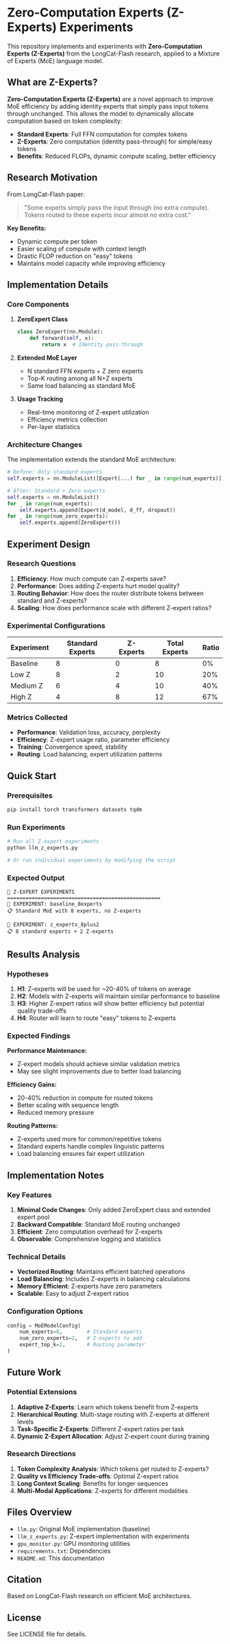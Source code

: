 # Zero-Computation Experts (Z-Experts) Experiments

This repository implements and experiments with **Zero-Computation Experts (Z-Experts)** from the LongCat-Flash research, applied to a Mixture of Experts (MoE) language model.

## What are Z-Experts?

**Zero-Computation Experts (Z-Experts)** are a novel approach to improve MoE efficiency by adding identity experts that simply pass input tokens through unchanged. This allows the model to dynamically allocate computation based on token complexity:

- **Standard Experts**: Full FFN computation for complex tokens
- **Z-Experts**: Zero computation (identity pass-through) for simple/easy tokens
- **Benefits**: Reduced FLOPs, dynamic compute scaling, better efficiency

## Research Motivation

From LongCat-Flash paper:
> "Some experts simply pass the input through (no extra compute). Tokens routed to these experts incur almost no extra cost."

**Key Benefits:**
- Dynamic compute per token
- Easier scaling of compute with context length
- Drastic FLOP reduction on "easy" tokens
- Maintains model capacity while improving efficiency

## Implementation Details

### Core Components

1. **ZeroExpert Class**
   ```python
   class ZeroExpert(nn.Module):
       def forward(self, x):
           return x  # Identity pass-through
   ```

2. **Extended MoE Layer**
   - N standard FFN experts + Z zero experts
   - Top-K routing among all N+Z experts
   - Same load balancing as standard MoE

3. **Usage Tracking**
   - Real-time monitoring of Z-expert utilization
   - Efficiency metrics collection
   - Per-layer statistics

### Architecture Changes

The implementation extends the standard MoE architecture:

```python
# Before: Only standard experts
self.experts = nn.ModuleList([Expert(...) for _ in range(num_experts)])

# After: Standard + Zero experts
self.experts = nn.ModuleList()
for _ in range(num_experts):
    self.experts.append(Expert(d_model, d_ff, dropout))
for _ in range(num_zero_experts):
    self.experts.append(ZeroExpert())
```

## Experiment Design

### Research Questions

1. **Efficiency**: How much compute can Z-experts save?
2. **Performance**: Does adding Z-experts hurt model quality?
3. **Routing Behavior**: How does the router distribute tokens between standard and Z-experts?
4. **Scaling**: How does performance scale with different Z-expert ratios?

### Experimental Configurations

| Experiment | Standard Experts | Z-Experts | Total Experts | Ratio |
|------------|------------------|-----------|---------------|-------|
| Baseline | 8 | 0 | 8 | 0% |
| Low Z | 8 | 2 | 10 | 20% |
| Medium Z | 6 | 4 | 10 | 40% |
| High Z | 4 | 8 | 12 | 67% |

### Metrics Collected

- **Performance**: Validation loss, accuracy, perplexity
- **Efficiency**: Z-expert usage ratio, parameter efficiency
- **Training**: Convergence speed, stability
- **Routing**: Load balancing, expert utilization patterns

## Quick Start

### Prerequisites
```bash
pip install torch transformers datasets tqdm
```

### Run Experiments
```bash
# Run all Z-expert experiments
python llm_z_experts.py

# Or run individual experiments by modifying the script
```

### Expected Output
```
🔬 Z-EXPERT EXPERIMENTS
==================================================
🧪 EXPERIMENT: baseline_8experts
📋 Standard MoE with 8 experts, no Z-experts

🧪 EXPERIMENT: z_experts_8plus2
📋 8 standard experts + 2 Z-experts
```

## Results Analysis

### Hypotheses

1. **H1**: Z-experts will be used for ~20-40% of tokens on average
2. **H2**: Models with Z-experts will maintain similar performance to baseline
3. **H3**: Higher Z-expert ratios will show better efficiency but potential quality trade-offs
4. **H4**: Router will learn to route "easy" tokens to Z-experts

### Expected Findings

**Performance Maintenance:**
- Z-expert models should achieve similar validation metrics
- May see slight improvements due to better load balancing

**Efficiency Gains:**
- 20-40% reduction in compute for routed tokens
- Better scaling with sequence length
- Reduced memory pressure

**Routing Patterns:**
- Z-experts used more for common/repetitive tokens
- Standard experts handle complex linguistic patterns
- Load balancing ensures fair expert utilization

## Implementation Notes

### Key Features

1. **Minimal Code Changes**: Only added ZeroExpert class and extended expert pool
2. **Backward Compatible**: Standard MoE routing unchanged
3. **Efficient**: Zero computation overhead for Z-experts
4. **Observable**: Comprehensive logging and statistics

### Technical Details

- **Vectorized Routing**: Maintains efficient batched operations
- **Load Balancing**: Includes Z-experts in balancing calculations
- **Memory Efficient**: Z-experts have zero parameters
- **Scalable**: Easy to adjust Z-expert ratios

### Configuration Options

```python
config = MoEModelConfig(
    num_experts=8,        # Standard experts
    num_zero_experts=2,   # Z-experts to add
    expert_top_k=2,       # Routing parameter
)
```

## Future Work

### Potential Extensions

1. **Adaptive Z-Experts**: Learn which tokens benefit from Z-experts
2. **Hierarchical Routing**: Multi-stage routing with Z-experts at different levels
3. **Task-Specific Z-Experts**: Different Z-expert ratios per task
4. **Dynamic Z-Expert Allocation**: Adjust Z-expert count during training

### Research Directions

1. **Token Complexity Analysis**: Which tokens get routed to Z-experts?
2. **Quality vs Efficiency Trade-offs**: Optimal Z-expert ratios
3. **Long Context Scaling**: Benefits for longer sequences
4. **Multi-Modal Applications**: Z-experts for different modalities

## Files Overview

- `llm.py`: Original MoE implementation (baseline)
- `llm_z_experts.py`: Z-expert implementation with experiments
- `gpu_monitor.py`: GPU monitoring utilities
- `requirements.txt`: Dependencies
- `README.md`: This documentation

## Citation

Based on LongCat-Flash research on efficient MoE architectures.

## License

See LICENSE file for details.
